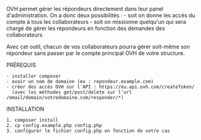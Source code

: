 OVH permet gérer les répondeurs directement dans leur panel d'administration. On a donc deux possibilités : 
    - soit on donne les accès du compte à tous les collaborateurs
    - soit on missionne quelqu'un qui sera chargé de gérer les répondeurs en fonction des demandes des collaborateurs

Avec cet outil, chacun de vos collaborateurs pourra gérer soit-même son répondeur sans passer par le compte principal OVH de votre structure.

PRÉREQUIS

    - installer composer
    - avoir un nom de domaine (ex : repondeur.example.com)
    - créer des accès OVH sur l'API : https://eu.api.ovh.com/createToken/
      (avec les méthodes get/post/delete sur l'url /email/domain/votredomaine.com/responder/*)

INSTALLATION

    1. composer install
    2. cp config.example.php config.php
    3. configurer le fichier config.php en fonction de votre cas

